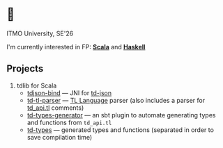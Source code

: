 # 🐒
ITMO University, SE'26

I'm currently interested in FP:
[**Scala**](https://www.scala-lang.org/)
and [**Haskell**](https://www.haskell.org/)


## Projects

1. tdlib for Scala
   - [tdjson-bind](https://github.com/ablearthy/tdjson-bind) — JNI for
     [td-json](https://core.telegram.org/tdlib/docs/td__json__client_8h.html)
   - [td-tl-parser](https://github.com/ablearthy/td-tl-parser) — [TL
     Language](https://core.telegram.org/mtproto/TL) parser (also includes a
     parser for
     [td_api.tl](https://github.com/tdlib/td/blob/93c42f6d7c1209937431469f80427d48907f1b8d/td/generate/scheme/td_api.tl)
     comments)
   - [td-types-generator](https://github.com/ablearthy/td-types-generator) — an
     sbt plugin to automate generating types and functions from `td_api.tl`
   - [td-types](https://github.com/ablearthy/td-types) — generated types and
     functions (separated in order to save compilation time)
